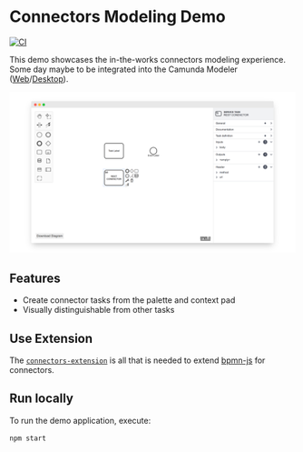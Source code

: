 # Connectors Modeling Demo

[![CI](https://github.com/bpmn-io/connectors-modeling-demo/actions/workflows/CI.yml/badge.svg)](https://github.com/bpmn-io/connectors-modeling-demo/actions/workflows/CI.yml)

This demo showcases the in-the-works connectors modeling experience. Some day maybe to be integrated into the Camunda Modeler ([Web](https://github.com/camunda/web-modeler)/[Desktop](https://github.com/camunda/camunda-modeler)).

[![screenshot](./resources/screenshot.png)](https://bpmn-io.github.io/connectors-modeling-demo/)


## Features

* Create connector tasks from the palette and context pad
* Visually distinguishable from other tasks


## Use Extension

The [`connectors-extension`](./connectors-extension) is all that is needed to extend [bpmn-js](https://github.com/bpmn-io/bpmn-js) for connectors.


## Run locally

To run the demo application, execute:

```
npm start
```
